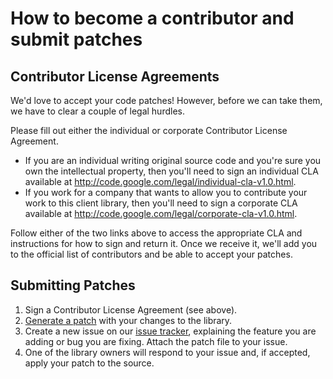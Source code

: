 # How to become a contributor and submit patches #

## Contributor License Agreements ##

We'd love to accept your code patches! However, before we can take them, we have to clear a couple of legal hurdles.

Please fill out either the individual or corporate Contributor License Agreement.

  * If you are an individual writing original source code and you're sure you own the intellectual property, then you'll need to sign an individual CLA available at http://code.google.com/legal/individual-cla-v1.0.html.
  * If you work for a company that wants to allow you to contribute your work to this client library, then you'll need to sign a corporate CLA available at  http://code.google.com/legal/corporate-cla-v1.0.html.

Follow either of the two links above to access the appropriate CLA and instructions for how to sign and return it. Once we receive it, we'll add you to the official list of contributors and be able to accept your patches.

## Submitting Patches ##

  1. Sign a Contributor License Agreement (see above).
  1. [Generate a patch](http://en.wikipedia.org/wiki/Patch_(Unix)) with your changes to the library.
  1. Create a new issue on our [issue tracker](https://code.google.com/p/google-api-dfp-php/issues/list), explaining the feature you are adding or bug you are fixing. Attach the patch file to your issue.
  1. One of the library owners will respond to your issue and, if accepted, apply your patch to the source.